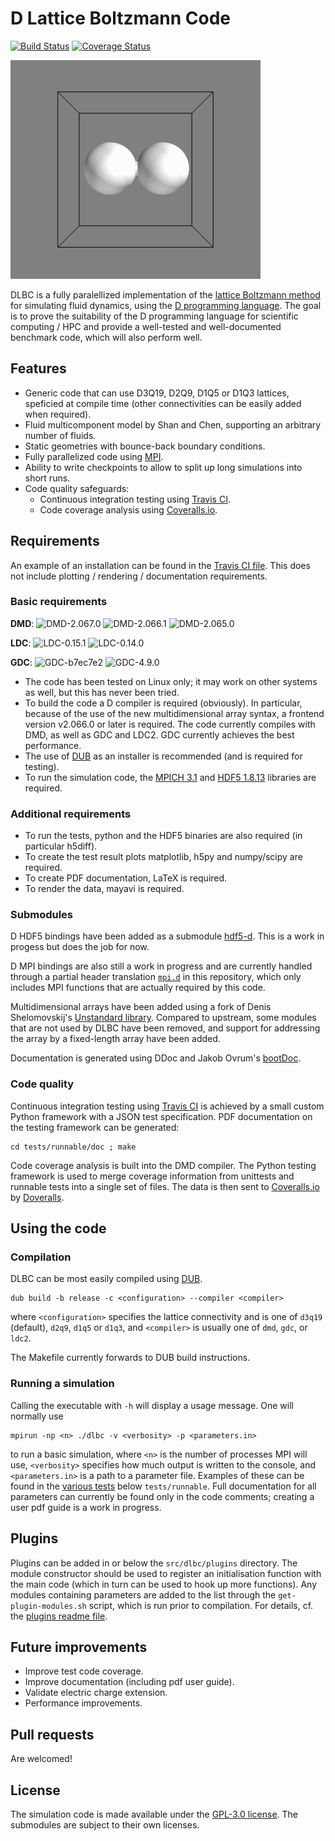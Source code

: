 # D Lattice Boltzmann Code
[![Build Status](https://travis-ci.org/SFrijters/DLBC.svg?branch=master)](https://travis-ci.org/SFrijters/DLBC) [![Coverage Status](https://coveralls.io/repos/SFrijters/DLBC/badge.svg)](https://coveralls.io/r/SFrijters/DLBC)

![Two merging droplets](tests/runnable/tests/lb/merging-droplets-3d/reference-data/merging-droplets-3d.gif)

DLBC is a fully paralellized implementation of the [lattice Boltzmann method](http://en.wikipedia.org/wiki/Lattice_Boltzmann_methods) for simulating fluid dynamics, using the [D programming language](http://dlang.org/). The goal is to prove the suitability of the D programming language for scientific computing / HPC and provide a well-tested and well-documented benchmark code, which will also perform well.

## Features

- Generic code that can use D3Q19, D2Q9, D1Q5 or D1Q3 lattices, speficied at compile time (other connectivities can be easily added when required).
- Fluid multicomponent model by Shan and Chen, supporting an arbitrary number of fluids.
- Static geometries with bounce-back boundary conditions.
- Fully parallelized code using [MPI](http://en.wikipedia.org/wiki/Message_Passing_Interface).
- Ability to write checkpoints to allow to split up long simulations into short runs.
- Code quality safeguards:
  - Continuous integration testing using [Travis CI](https://travis-ci.org/SFrijters/DLBC).
  - Code coverage analysis using [Coveralls.io](https://coveralls.io/r/SFrijters/DLBC).

## Requirements

An example of an installation can be found in the [Travis CI file](.travis.yml). This does not include plotting / rendering / documentation requirements.

### Basic requirements

**DMD**: ![DMD-2.067.0](https://img.shields.io/badge/DMD-2.067.0-lightgrey.svg) ![DMD-2.066.1](https://img.shields.io/badge/DMD-2.066.1-brightgreen.svg) ![DMD-2.065.0](https://img.shields.io/badge/DMD-2.065.0-red.svg)

**LDC**: ![LDC-0.15.1](https://img.shields.io/badge/LDC-0.15.1-brightgreen.svg) ![LDC-0.14.0](https://img.shields.io/badge/LDC-0.14.0-red.svg)

**GDC**: ![GDC-b7ec7e2](https://img.shields.io/badge/GDC-b7ec7e2-brightgreen.svg) ![GDC-4.9.0](https://img.shields.io/badge/GDC-4.9.0-red.svg)

- The code has been tested on Linux only; it may work on other systems as well, but this has never been tried.
- To build the code a D compiler is required (obviously). In particular, because of the use of the new multidimensional array syntax, a frontend version v2.066.0 or later is required. The code currently compiles with DMD, as well as GDC and LDC2. GDC currently achieves the best performance.
- The use of [DUB](http://code.dlang.org/download) as an installer is recommended (and is required for testing).
- To run the simulation code, the [MPICH 3.1](http://www.mpich.org/) and [HDF5 1.8.13](http://www.hdfgroup.org/HDF5/) libraries are required.

### Additional requirements

- To run the tests, python and the HDF5 binaries are also required (in particular h5diff).
- To create the test result plots matplotlib, h5py and numpy/scipy are required.
- To create PDF documentation, LaTeX is required.
- To render the data, mayavi is required.

### Submodules

D HDF5 bindings have been added as a submodule [hdf5-d](http://github.com/SFrijters/hdf5-d). This is a work in progess but does the job for now.

D MPI bindings are also still a work in progress and are currently handled through a partial header translation [`mpi.d`](src/dlbc/mpi.d) in this repository, which only includes MPI functions that are actually required by this code.

Multidimensional arrays have been added using a fork of Denis Shelomovskij's [Unstandard library](https://bitbucket.org/SFrijters/unstandard). Compared to upstream, some modules that are not used by DLBC have been removed, and support for addressing the array by a fixed-length array have been added.

Documentation is generated using DDoc and Jakob Ovrum's [bootDoc](http://github.com/JakobOvrum/bootDoc).

### Code quality

Continuous integration testing using [Travis CI](https://travis-ci.org/SFrijters/DLBC) is achieved by a small custom Python framework with a JSON test specification. PDF documentation on the testing framework can be generated:

    cd tests/runnable/doc ; make

Code coverage analysis is built into the DMD compiler. The Python testing framework is used to merge coverage information from unittests and runnable tests into a single set of files. The data is then sent to [Coveralls.io](https://coveralls.io/r/SFrijters/DLBC) by [Doveralls](https://github.com/ColdenCullen/doveralls).

## Using the code

### Compilation

DLBC can be most easily compiled using [DUB](http://code.dlang.org/download).

    dub build -b release -c <configuration> --compiler <compiler>

where `<configuration>` specifies the lattice connectivity and is one of `d3q19` (default), `d2q9`, `d1q5` or `d1q3`, and `<compiler>` is usually one of `dmd`, `gdc`, or `ldc2`.

The Makefile currently forwards to DUB build instructions.

### Running a simulation

Calling the executable with `-h` will display a usage message. One will normally use

    mpirun -np <n> ./dlbc -v <verbosity> -p <parameters.in>

to run a basic simulation, where `<n>` is the number of processes MPI will use, `<verbosity>` specifies how much output is written to the console, and `<parameters.in>` is a path to a parameter file. Examples of these can be found in the [various tests](https://github.com/SFrijters/DLBC/search?utf8=%E2%9C%93&q=path%3Atests%2Frunnable+extension%3Ain&type=Code) below `tests/runnable`. Full documentation for all parameters can currently be found only in the code comments; creating a user pdf guide is a work in progress.

## Plugins

Plugins can be added in or below the `src/dlbc/plugins` directory. The module constructor should be used to register an initialisation function with the main code (which in turn can be used to hook up more functions). Any modules containing parameters are added to the list through the `get-plugin-modules.sh` script, which is run prior to compilation. For details, cf. the [plugins readme file](src/dlbc/plugins/README.md).

## Future improvements

- Improve test code coverage.
- Improve documentation (including pdf user guide).
- Validate electric charge extension.
- Performance improvements.

## Pull requests

Are welcomed!

## License

The simulation code is made available under the [GPL-3.0 license](http://www.gnu.org/licenses/gpl-3.0.txt). The submodules are subject to their own licenses.

